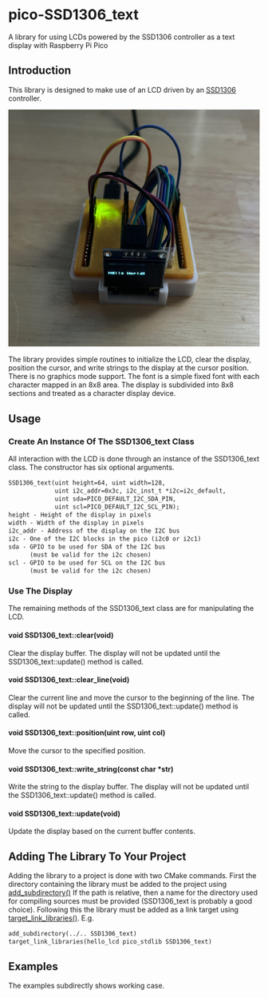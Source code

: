 # pico-SSD1306_text

A library for using LCDs powered by the SSD1306 controller as a text
display with Raspberry Pi Pico 

## Introduction

This library is designed to make use of an LCD driven by an
[SSD1306](https://cdn-shop.adafruit.com/datasheets/SSD1306.pdf) controller.

![Hello world display](images/display.jpg)

The library provides simple routines to initialize the LCD, clear the display,
position the cursor, and write strings to the display at the cursor position.
There is no graphics mode support.  The font is a simple fixed font with each
character mapped in an 8x8 area.  The display is subdivided into 8x8 sections
and treated as a character display device.

## Usage

### Create An Instance Of The SSD1306_text Class

All interaction with the LCD is done through an instance of the SSD1306_text
class.  The constructor has six optional arguments.

    SSD1306_text(uint height=64, uint width=128,
                 uint i2c_addr=0x3c, i2c_inst_t *i2c=i2c_default,
                 uint sda=PICO_DEFAULT_I2C_SDA_PIN,
                 uint scl=PICO_DEFAULT_I2C_SCL_PIN);
    height - Height of the display in pixels
    width - Width of the display in pixels
    i2c_addr - Address of the display on the I2C bus
    i2c - One of the I2C blocks in the pico (i2c0 or i2c1)
    sda - GPIO to be used for SDA of the I2C bus
          (must be valid for the i2c chosen)
    scl - GPIO to be used for SCL on the I2C bus
          (must be valid for the i2c chosen)

### Use The Display

The remaining methods of the SSD1306_text class are for manipulating the LCD.

#### void SSD1306_text::clear(void)

Clear the display buffer.  The display will not be updated until
the SSD1306_text::update() method is called.

#### void SSD1306_text::clear_line(void)

Clear the current line and move the cursor to the beginning of the line.  The
display will not be updated until the SSD1306_text::update() method is called.

#### void SSD1306_text::position(uint row, uint col)

Move the cursor to the specified position.

#### void SSD1306_text::write_string(const char *str)

Write the string to the display buffer.  The display will not be updated until
the SSD1306_text::update() method is called.

#### void SSD1306_text::update(void)

Update the display based on the current buffer contents.

## Adding The Library To Your Project

Adding the library to a project is done with two CMake commands.  First the
directory containing the library must be added to the project using
[add_subdirectory()](https://cmake.org/cmake/help/latest/command/add_subdirectory.html)
If the path is relative, then a name for the directory used for compiling
sources must be provided (SSD1306_text is probably a good choice).  Following
this the library must be added as a link target using
[target_link_libraries()](https://cmake.org/cmake/help/latest/command/target_link_libraries.html).
E.g.

    add_subdirectory(../.. SSD1306_text)
    target_link_libraries(hello_lcd pico_stdlib SSD1306_text)

## Examples

The examples subdirectly shows working case.
